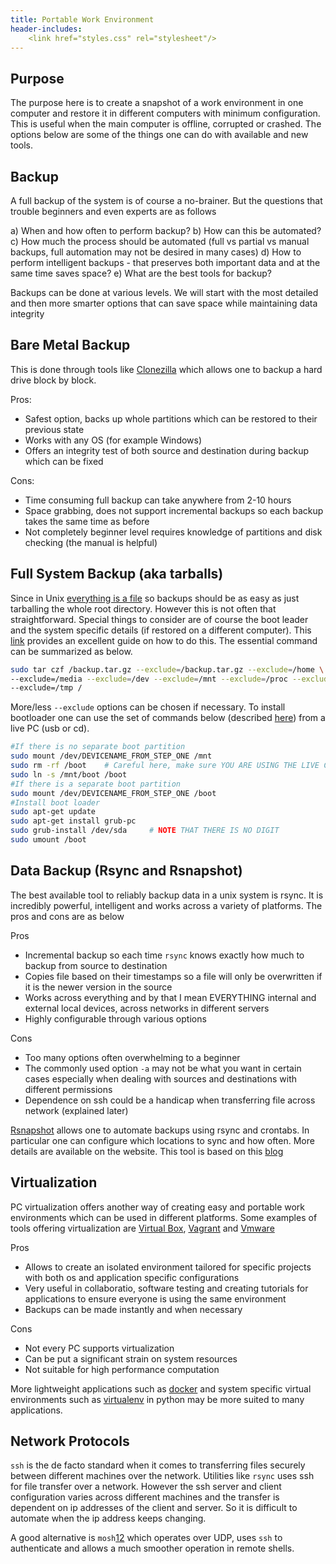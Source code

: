 ```yaml
---
title: Portable Work Environment
header-includes:
    <link href="styles.css" rel="stylesheet"/>
---
```


## Purpose

The purpose here is to create a snapshot of a work
environment in one computer and restore it in different computers
with minimum configuration. This is useful when the main computer
is offline, corrupted or crashed. The options below are some of
the things one can do with available and new tools.

## Backup

A full backup of the system is of course a no-brainer. But the
questions that trouble beginners and even experts are as follows

a) When and how often to perform backup?
b) How can this be automated?
c) How much the process should be automated (full vs partial vs
manual backups, full automation may not be desired in many cases)
d) How to perform intelligent backups - that preserves both
important data and at the same time saves space?
e) What are the best tools for backup?

Backups can be done at various levels. We will start with the
most detailed and then more smarter options that can save space while
maintaining data integrity

## Bare Metal Backup

This is done through tools like
[Clonezilla][1] which allows one to backup a hard drive
block by block. 

Pros:

- Safest option, backs up whole partitions which can be restored to their
previous state
- Works with any OS (for example Windows)
- Offers an integrity test of both source and destination during backup which
can be fixed

Cons:

- Time consuming full backup can take anywhere from 2-10 hours
- Space grabbing, does not support incremental backups so each backup takes the
same time as before
- Not completely beginner level requires knowledge of partitions and disk
checking (the manual is helpful)

## Full System Backup (aka tarballs)

Since in Unix [everything is a file][2] so backups should be
as easy as just tarballing the whole root directory. However this is not often
that straightforward. Special things to consider are of course the boot leader
and the system specific details (if restored on a different computer). This
[link][3] provides an excellent guide on how to do this. The essential command
can be summarized as below.

~~~bash
sudo tar czf /backup.tar.gz --exclude=/backup.tar.gz --exclude=/home \
--exclude=/media --exclude=/dev --exclude=/mnt --exclude=/proc --exclude=/sys \
--exclude=/tmp / 
~~~

More/less `--exclude` options can be chosen if necessary. To install bootloader
one can use the set of commands below (described [here][4]) from a live PC (usb
or cd).

~~~bash
#If there is no separate boot partition
sudo mount /dev/DEVICENAME_FROM_STEP_ONE /mnt
sudo rm -rf /boot    # Careful here, make sure YOU ARE USING THE LIVE CD. I tried it, it works.
sudo ln -s /mnt/boot /boot
#If there is a separate boot partition
sudo mount /dev/DEVICENAME_FROM_STEP_ONE /boot
#Install boot loader
sudo apt-get update
sudo apt-get install grub-pc
sudo grub-install /dev/sda     # NOTE THAT THERE IS NO DIGIT
sudo umount /boot
~~~

## Data Backup (Rsync and Rsnapshot)

The best available tool to reliably backup data in a unix system is rsync. It is
incredibly powerful, intelligent and works across a variety of platforms. The
pros and cons are as below

Pros

- Incremental backup so each time `rsync` knows exactly how much to backup from
  source to destination
- Copies file based on their timestamps so a file will only be overwritten if
it is the newer version in the source
- Works across everything and by that I mean EVERYTHING internal and external
  local devices, across networks in different servers
- Highly configurable through various options

Cons

- Too many options often overwhelming to a beginner
- The commonly used option `-a` may not be what you want in certain cases
  especially when dealing with sources and destinations with different
  permissions
- Dependence on ssh could be a handicap when transferring file across network
  (explained later)
  
[Rsnapshot][5] allows one to automate backups using rsync and crontabs. In
particular one can configure which locations to sync and how often. More details
are available on the website. This tool is based on this [blog][6]

## Virtualization

PC virtualization offers another way of creating easy and portable work
environments which can be used in different platforms. Some
examples of tools offering virtualization are [Virtual Box][7],
[Vagrant][8] and [Vmware][9]

Pros

- Allows to create an isolated environment tailored for specific projects with
  both os and application specific configurations
- Very useful in collaboratio, software testing and creating
  tutorials for applications to ensure everyone is using the same
  environment
- Backups can be made instantly and when necessary

Cons

- Not every PC supports virtualization
- Can be put a significant strain on system resources
- Not suitable for high performance computation

More lightweight applications such as [docker][10] and system
specific virtual environments such as [virtualenv][11] in python
may be more suited to many applications.

## Network Protocols

`ssh` is the de facto standard when it comes to transferring files securely
between different machines over the network. Utilities like `rsync` uses ssh for
file transfer over a network. However the ssh server and client configuration
varies across different machines and the transfer is dependent on ip addresses
of the client and server. So it is difficult to automate when the ip address
keeps changing.

A good alternative is `mosh`[12] which operates over UDP, uses `ssh` to
authenticate and allows a much smoother operation in remote shells.

[1]: https://clonezilla.org/
[2]: https://en.wikipedia.org/wiki/Everything_is_a_file
[3]: https://ubuntuforums.org/printthread.php?t=35087&pp=10&page=1
[4]: https://askubuntu.com/questions/6317/how-can-i-install-windows-after-ive-installed-ubuntu/6321#6321
[5]: http://rsnapshot.org/
[6]: http://www.mikerubel.org/computers/rsync_snapshots/
[7]: https://www.virtualbox.org/
[8]: https://www.vagrantup.com/
[9]: https://www.vmware.com/
[10]: https://www.docker.com/
[11]: https://virtualenv.pypa.io/en/stable/
[12]: https://mosh.org/
